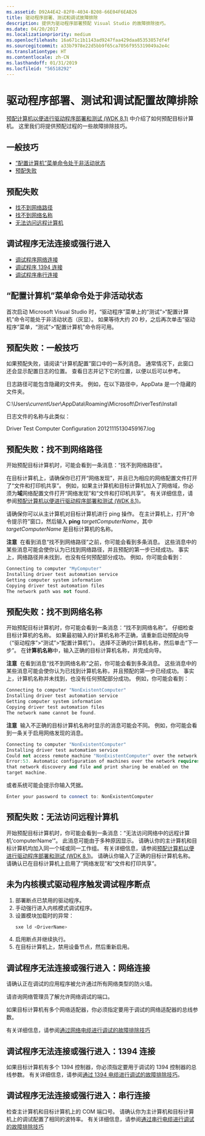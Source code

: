 ```yaml
---
ms.assetid: D92A4E42-82F0-4034-B208-66E04F6EAB26
title: 驱动程序部署、测试和调试故障排除
description: 提供为驱动程序部署预配 Visual Studio 的故障排除技巧。
ms.date: 04/20/2017
ms.localizationpriority: medium
ms.openlocfilehash: 16a671c1b1143ad9247faa429daa85353857df4f
ms.sourcegitcommit: a33b7978e22d5bb9f65ca7056f955319049a2e4c
ms.translationtype: HT
ms.contentlocale: zh-CN
ms.lasthandoff: 01/31/2019
ms.locfileid: "56518292"
---
```

# <a name="troubleshooting-configuration-of-driver-deployment-testing-and-debugging"></a>驱动程序部署、测试和调试配置故障排除

[预配计算机以便进行驱动程序部署和测试 (WDK 8.1)](https://msdn.microsoft.com/Library/Windows/Hardware/Dn745909) 中介绍了如何预配目标计算机。 这里我们将提供预配过程的一些故障排除技巧。

## <a name="span-idgeneraltipsspanspan-idgeneraltipsspanspan-idgeneraltipsspangeneral-tips"></a><span id="General_tips"></span><span id="general_tips"></span><span id="GENERAL_TIPS"></span>一般技巧


-   [“配置计算机”菜单命令处于非活动状态](#configure_computers_menu_command_is_inactive)
-   [预配失败](#provisioning_fails_general_tips)

## <a name="span-idprovisioningfailsspanspan-idprovisioningfailsspanspan-idprovisioningfailsspanprovisioning-fails"></a><span id="Provisioning_fails"></span><span id="provisioning_fails"></span><span id="PROVISIONING_FAILS"></span>预配失败


-   [找不到网络路径](#domain_the_network_path_was_not_found)
-   [找不到网络名称](#domain_the_network_name_cannot_be_found)
-   [无法访问远程计算机](#domain_could_not_access_remote_machine)

## <a name="span-iddebuggerwontconnectorbreakinspanspan-iddebuggerwontconnectorbreakinspanspan-iddebuggerwontconnectorbreakinspandebugger-wont-connect-or-break-in"></a><span id="Debugger_won_t_connect_or_break_in"></span><span id="debugger_won_t_connect_or_break_in"></span><span id="DEBUGGER_WON_T_CONNECT_OR_BREAK_IN"></span>调试程序无法连接或强行进入


-   [调试程序网络连接](#debugger_wont_connect_network)
-   [调试程序 1394 连接](#debugger_wont_connect_1394)
-   [调试程序串行连接](#debugger_wont_connect_serial)

## <a name="span-idconfigurecomputersmenucommandisinactivespanspan-idconfigurecomputersmenucommandisinactivespanconfigure-computers-menu-command-is-inactive"></a><span id="configure_computers_menu_command_is_inactive"></span><span id="CONFIGURE_COMPUTERS_MENU_COMMAND_IS_INACTIVE"></span>“配置计算机”菜单命令处于非活动状态


首次启动 Microsoft Visual Studio 时，“驱动程序”菜单上的“测试”&gt;“配置计算机”命令可能处于非活动状态（灰显）。 如果等待大约 20 秒，之后再次单击“驱动程序”菜单，“测试”&gt;“配置计算机”命令将可用。

## <a name="span-idprovisioningfailsgeneraltipsspanspan-idprovisioningfailsgeneraltipsspanprovisioning-fails-general-tips"></a><span id="provisioning_fails_general_tips"></span><span id="PROVISIONING_FAILS_GENERAL_TIPS"></span>预配失败：一般技巧


如果预配失败，请阅读“计算机配置”窗口中的一系列消息。 通常情况下，此窗口还会显示配置日志的位置。 查看日志并记下它的位置，以便以后可以参考。

日志路径可能包含隐藏的文件夹。 例如，在以下路径中，AppData 是一个隐藏的文件夹。

C:\\Users\\*currentUser*\\AppData\\Roaming\\Microsoft\\DriverTest\\Install

日志文件的名称与此类似：

Driver Test Computer Configuration 20121115130459167.log

## <a name="span-iddomainthenetworkpathwasnotfoundspanspan-iddomainthenetworkpathwasnotfoundspanprovisioning-fails-the-network-path-was-not-found"></a><span id="domain_the_network_path_was_not_found"></span><span id="DOMAIN_THE_NETWORK_PATH_WAS_NOT_FOUND"></span>预配失败：找不到网络路径


开始预配目标计算机时，可能会看到一条消息：“找不到网络路径”。

在目标计算机上，请确保你已打开“网络发现”，并且已为相应的网络配置文件打开了“文件和打印机共享”。 例如，如果主计算机和目标计算机加入了网络域，你必须为**域**网络配置文件打开“网络发现”和“文件和打印机共享”。 有关详细信息，请参阅[预配计算机以便进行驱动程序部署和测试 (WDK 8.1)](https://msdn.microsoft.com/Library/Windows/Hardware/Dn745909)。

请确保你可以从主计算机对目标计算机进行 ping 操作。 在主计算机上，打开“命令提示符”窗口，然后输入 **ping** *targetComputerName*，其中 *targetComputerName* 是目标计算机的名称。

**注意**  在看到消息“找不到网络路径”之前，你可能会看到多条消息。 这些消息中的某些消息可能会使你认为已找到网络路径，并且预配的第一步已经成功。 事实上，网络路径并未找到，也没有任何预配部分成功。 例如，你可能会看到：

 

```cpp
Connecting to computer "MyComputer"
Installing driver test automation service
Getting computer system information
Copying driver test automation files
The network path was not found.
```

## <a name="span-iddomainthenetworknamecannotbefoundspanspan-iddomainthenetworknamecannotbefoundspanprovisioning-fails-the-network-name-cannot-be-found"></a><span id="domain_the_network_name_cannot_be_found"></span><span id="DOMAIN_THE_NETWORK_NAME_CANNOT_BE_FOUND"></span>预配失败：找不到网络名称


开始预配目标计算机时，你可能会看到一条消息：“找不到网络名称”。 仔细检查目标计算机的名称。 如果最初输入的计算机名称不正确，请重新启动预配向导（“驱动程序”&gt;“测试”&gt;“配置计算机”）。 选择不正确的计算机名称，然后单击“下一步”。 在**计算机名称**中，输入正确的目标计算机名称，并完成向导。

**注意**  在看到消息“找不到网络名称”之前，你可能会看到多条消息。 这些消息中的某些消息可能会使你认为已找到计算机名称，并且预配的第一步已经成功。 事实上，计算机名称并未找到，也没有任何预配部分成功。 例如，你可能会看到：

 

```cpp
Connecting to computer "NonExistentComputer"
Installing driver test automation service
Getting computer system information
Copying driver test automation files
The network name cannot be found.
```

**注意**  输入不正确的目标计算机名称时显示的消息可能会不同。 例如，你可能会看到一条关于启用网络发现的消息。

 

```cpp
Connecting to computer "NonExistentComputer"
Installing driver test automation service
Could not access remote machine "NonExistentComputer" over the network. 
Error:53. Automatic configuration of machines over the network requires
that network discovery and file and print sharing be enabled on the 
target machine.
```

或者系统可能会提示你输入凭据。

```cpp
Enter your password to connect to: NonExistentComputer
```

## <a name="span-iddomaincouldnotaccessremotemachinespanspan-iddomaincouldnotaccessremotemachinespanprovisioning-fails-could-not-access-remote-machine"></a><span id="domain_could_not_access_remote_machine"></span><span id="DOMAIN_COULD_NOT_ACCESS_REMOTE_MACHINE"></span>预配失败：无法访问远程计算机


开始预配目标计算机时，你可能会看到一条消息：“无法访问网络中的远程计算机‘computerName’”。 此消息可能由于多种原因显示。 请确认你的主计算机和目标计算机均加入同一个域或同一工作组。 有关详细信息，请参阅[预配计算机以便进行驱动程序部署和测试 (WDK 8.1)](https://msdn.microsoft.com/Library/Windows/Hardware/Dn745909)。 请确认你输入了正确的目标计算机名称。 请确认已在目标计算机上启用了“网络发现”和“文件和打印共享”。

## <a name="debugger-breakpoints-are-not-triggered-for-kernel-mode-driver"></a>未为内核模式驱动程序触发调试程序断点


1. 部署断点已禁用的驱动程序。 
2. 手动强行进入内核模式调试程序。 
3. 设置模块加载时的异常：
   ```cpp
   sxe ld <DriverName>
   ``` 
4. 启用断点并继续执行。 
5. 在目标计算机上，禁用设备节点，然后重新启用。 

## <a name="span-iddebuggerwontconnectnetworkspanspan-iddebuggerwontconnectnetworkspandebugger-wont-connect-or-break-in-network-connection"></a><span id="debugger_wont_connect_network"></span><span id="DEBUGGER_WONT_CONNECT_NETWORK"></span>调试程序无法连接或强行进入：网络连接


请确认正在调试的应用程序被允许通过所有网络类型的防火墙。

请咨询网络管理员了解允许网络调试的端口。

如果目标计算机有多个网络适配器，你必须指定要用于调试的网络适配器的总线参数。

有关详细信息，请参阅[通过网络电缆进行调试的故障排除技巧](https://msdn.microsoft.com/library/windows/hardware/hh439346)

## <a name="span-iddebuggerwontconnect1394spanspan-iddebuggerwontconnect1394spandebugger-wont-connect-or-break-in-1394-connection"></a><span id="debugger_wont_connect_1394"></span><span id="DEBUGGER_WONT_CONNECT_1394"></span>调试程序无法连接或强行进入：1394 连接


如果目标计算机有多个 1394 控制器，你必须指定要用于调试的 1394 控制器的总线参数。 有关详细信息，请参阅[通过 1394 电缆进行调试的故障排除技巧](https://msdn.microsoft.com/library/windows/hardware/ff556866)。

## <a name="span-iddebuggerwontconnectserialspanspan-iddebuggerwontconnectserialspandebugger-wont-connect-or-break-in--serial-connection"></a><span id="debugger_wont_connect_serial"></span><span id="DEBUGGER_WONT_CONNECT_SERIAL"></span>调试程序无法连接或强行进入：串行连接


检查主计算机和目标计算机上的 COM 端口号。 请确认你为主计算机和目标计算机上的调试配置了相同的波特率。 有关详细信息，请参阅[通过串行电缆进行调试的故障排除技巧](https://msdn.microsoft.com/windows/hardware/hh439359)

 

 





